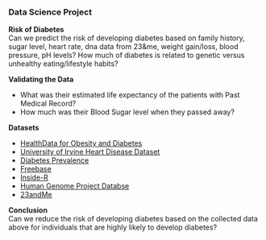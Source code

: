 <h3> Data Science Project </h3>

<p>
<b>Risk of Diabetes</b><br>
Can we predict the risk of developing diabetes based on family history, sugar level, heart rate, dna data from 23&me, weight gain/loss, blood pressure, pH levels? How much of diabetes is related to genetic versus unhealthy eating/lifestyle habits? 

<p><b>Validating the Data</b><br>
<ul type="disc">
<li>What was their estimated life expectancy of the patients with Past Medical Record?</li>
<li>How much was their Blood Sugar level when they passed away?</li>
</ul>
</p>

**Datasets**
* [HealthData for Obesity and Diabetes](http://www.healthdata.gov/dataset/community-health-obesity-and-diabetes-related-indicators-2008-2012)
* [University of Irvine Heart Disease Dataset](http://archive.ics.uci.edu/ml/datasets/Heart+Disease)
* [Diabetes Prevalence](http://www.data360.org/dsg.aspx?Data_Set_Group_Id=233)
* [Freebase](http://www.freebase.com/)
* [Inside-R](http://www.inside-r.org/howto/finding-data-internet)
* [Human Genome Project Databse](http://www.ncbi.nlm.nih.gov/SNP/snp_ref.cgi?rs=rs12564807)
* [23andMe](https://api.23andme.com/docs/reference/#risks)

<p><b>Conclusion</b><br>
Can we reduce the risk of developing diabetes based on the collected data above for individuals that are highly likely to develop diabetes?
</p>
